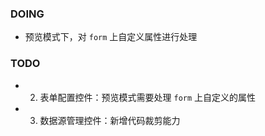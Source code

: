 ### DOING

- 预览模式下，对 `form` 上自定义属性进行处理

### TODO

- 2. 表单配置控件：预览模式需要处理 `form` 上自定义的属性
- 3. 数据源管理控件：新增代码裁剪能力
